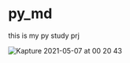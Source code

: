 # py_md
this is my py study prj

![Kapture 2021-05-07 at 00 20 43](https://user-images.githubusercontent.com/17845399/117333869-f52ea100-aecb-11eb-8d01-f6f19eb6ef5b.gif)

